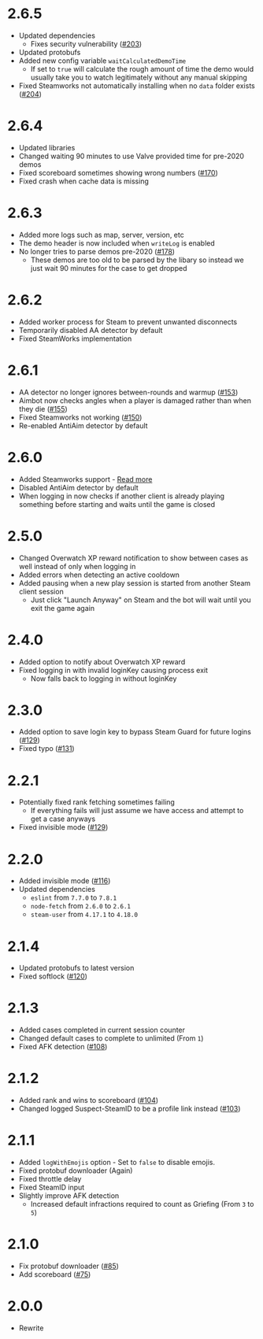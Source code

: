 # 2.6.5

- Updated dependencies
  - Fixes security vulnerability ([#203](https://github.com/BeepIsla/CSGO-Overwatch-Bot/pull/203))
- Updated protobufs
- Added new config variable `waitCalculatedDemoTime`
  - If set to `true` will calculate the rough amount of time the demo would usually take you to watch legitimately without any manual skipping
- Fixed Steamworks not automatically installing when no `data` folder exists ([#204](https://github.com/BeepIsla/CSGO-Overwatch-Bot/issues/204))

# 2.6.4

- Updated libraries
- Changed waiting 90 minutes to use Valve provided time for pre-2020 demos
- Fixed scoreboard sometimes showing wrong numbers ([#170](https://github.com/BeepIsla/CSGO-Overwatch-Bot/issues/170))
- Fixed crash when cache data is missing

# 2.6.3

- Added more logs such as map, server, version, etc
- The demo header is now included when `writeLog` is enabled
- No longer tries to parse demos pre-2020 ([#178](https://github.com/BeepIsla/CSGO-Overwatch-Bot/issues/178))
  - These demos are too old to be parsed by the libary so instead we just wait 90 minutes for the case to get dropped

# 2.6.2

- Added worker process for Steam to prevent unwanted disconnects
- Temporarily disabled AA detector by default
- Fixed SteamWorks implementation

# 2.6.1

- AA detector no longer ignores between-rounds and warmup ([#153](https://github.com/BeepIsla/CSGO-Overwatch-Bot/pull/153))
- Aimbot now checks angles when a player is damaged rather than when they die ([#155](https://github.com/BeepIsla/CSGO-Overwatch-Bot/pull/155))
- Fixed Steamworks not working ([#150](https://github.com/BeepIsla/CSGO-Overwatch-Bot/issues/150))
- Re-enabled AntiAim detector by default

# 2.6.0

- Added Steamworks support - [Read more](https://github.com/BeepIsla/CSGO-Overwatch-Bot#steamworks)
- Disabled AntiAim detector by default
- When logging in now checks if another client is already playing something before starting and waits until the game is closed

# 2.5.0

- Changed Overwatch XP reward notification to show between cases as well instead of only when logging in
- Added errors when detecting an active cooldown
- Added pausing when a new play session is started from another Steam client session
  - Just click "Launch Anyway" on Steam and the bot will wait until you exit the game again

# 2.4.0

- Added option to notify about Overwatch XP reward
- Fixed logging in with invalid loginKey causing process exit
  - Now falls back to logging in without loginKey

# 2.3.0

- Added option to save login key to bypass Steam Guard for future logins ([#129](https://github.com/BeepIsla/CSGO-Overwatch-Bot/issues/129))
- Fixed typo ([#131](https://github.com/BeepIsla/CSGO-Overwatch-Bot/pull/131))

# 2.2.1

- Potentially fixed rank fetching sometimes failing
  - If everything fails will just assume we have access and attempt to get a case anyways
- Fixed invisible mode ([#129](https://github.com/BeepIsla/CSGO-Overwatch-Bot/issues/129))

# 2.2.0

- Added invisible mode ([#116](https://github.com/BeepIsla/CSGO-Overwatch-Bot/issues/116))
- Updated dependencies
  - `eslint` from `7.7.0` to `7.8.1`
  - `node-fetch` from `2.6.0` to `2.6.1`
  - `steam-user` from `4.17.1` to `4.18.0`

# 2.1.4

- Updated protobufs to latest version
- Fixed softlock ([#120](https://github.com/BeepIsla/CSGO-Overwatch-Bot/issues/120))

# 2.1.3

- Added cases completed in current session counter
- Changed default cases to complete to unlimited (From `1`)
- Fixed AFK detection ([#108](https://github.com/BeepIsla/CSGO-Overwatch-Bot/pull/108))

# 2.1.2

- Added rank and wins to scoreboard ([#104](https://github.com/BeepIsla/CSGO-Overwatch-Bot/issues/104))
- Changed logged Suspect-SteamID to be a profile link instead ([#103](https://github.com/BeepIsla/CSGO-Overwatch-Bot/pull/103))

# 2.1.1

- Added `logWithEmojis` option - Set to `false` to disable emojis.
- Fixed protobuf downloader (Again)
- Fixed throttle delay
- Fixed SteamID input
- Slightly improve AFK detection
  - Increased default infractions required to count as Griefing (From `3` to `5`)

# 2.1.0

- Fix protobuf downloader ([#85](https://github.com/BeepIsla/CSGO-Overwatch-Bot/issues/85))
- Add scoreboard ([#75](https://github.com/BeepIsla/CSGO-Overwatch-Bot/issues/85))

# 2.0.0

- Rewrite
